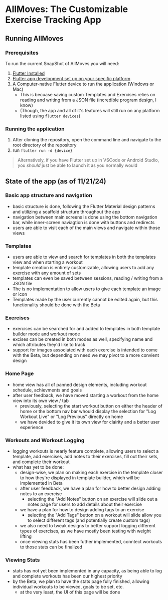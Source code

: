 # AllMoves: The Customizable Exercise Tracking App

## Running AllMoves

### Prerequisites

To run the current SnapShot of AllMoves you will need:

1. [Flutter Installed](https://docs.flutter.dev/get-started/install)
2. [Flutter app development set up on your specific platform](https://docs.flutter.dev/get-started/install)
3. A Computer-native Flutter device to run the application (Windows or Mac)
   - This is becuase saving custom Templates and Exercises relies on reading and writing from a JSON file (incredible program design, I know)
   - (Though, the app and all of it's features will still run on any platform listed using `flutter devices`)

### Running the application

1. After cloning the repository, open the command line and navigate to the root directory of the repository
2. run `flutter run -d {device}`

> Alternatively, if you have Flutter set up in VSCode or Android Studio, you *should* just be able to launch it as you normally would

## State of the app (as of 11/21/24)

### Basic app structure and navigation

- basic structure is done, following the Flutter Material design patterns and utilizing a scaffold structure throughout the app
- navigation between main screens is done using the bottom navigation bar, while inner-screen naviagtion is done with buttons and redirects
- users are able to visit each of the main views and navigate within those views

### Templates

- users are able to view and search for templates in both the templates view and when starting a workout
- template creation is entirely customizable, allowing users to add any exercise with any amount of sets
- templates can even be saved between sessions, reading / writing from a JSON file
- The is no implementation to allow users to give each template an image or icon
- Templates made by the user currently cannot be edited again, but this functionality should be done with the Beta

### Exercises

- exercises can be searched for and added to templates in both template builder mode and workout mode
- excises can be created in both modes as well, specifying name and which attributes they'd like to track
- support for images associated with each exercise is intended to come with the Beta, but depending on need we may pivot to a more convient design

### Home Page

- home view has all of panned design elements, including workout schedule, achievments and goals
- after user feedback, we have moved starting a workout from the home view into its own view / tab
  - previously, selecting the start workout button on either the header of home or the bottom nav bar whould display the selection for "Log Workout Live" or "Log Previous" directly on home
  - we have devided to give it its own view for clairity and a better user experience

### Workouts and Workout Logging


- logging workouts is nearly feature complete, allowing users to select a template, add exercises, add notes to their exercises, fill out their sets, and complete their workout
- what has yet to be done:
  - design-wise, we plan on making each exercise in the template closer to how they're displayed in template builder, which will be implemented in Beta
  - after user feedback, we have a plan for how to better design adding notes to an exercise
    - selecting the "Add Notes" button on an exercise will slide out a notes page for users to add details about their exercise
  - we have a plan for how to design adding tags to an exercise
    -  selecting the "Add Tags" button on a workout will slide allow you to select different tags (and potentially create custom tags)
  - we also need to tweak designs to better support logging different types of exercises, as we have mostly been testing with weight lifting
  - once viewing stats has been futher implemented, conntect workouts to those stats can be finalized


### Viewing Stats

- stats has not yet been implemented in any capacity, as being able to log and complete workouts has been our highest priority
- by the Beta, we plan to have the stats page fully finished, allowing individual workouts to be viewed, goals to be set, etc.
  - at the very least, the UI of this page will be done